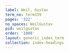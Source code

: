 ```yaml
---
label: Weil, Gustav
term_no: term339
pages: '322'
no_spaces: WeilGustav
pid: weilgustav
order: '1008'
layout: generic_index_term
collection: index-headings
---
```

